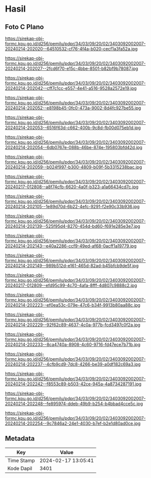 # Hasil

## Foto C Plano

https://sirekap-obj-formc.kpu.go.id/d256/pemilu/pdpr/34/03/09/20/02/3403092002007-20240214-202020--64510532-cf76-4f4a-b020-cecf1a3fa52a.jpg

https://sirekap-obj-formc.kpu.go.id/d256/pemilu/pdpr/34/03/09/20/02/3403092002007-20240214-202027--2fcd6f70-e15c-4bbe-8501-b82bf9b78087.jpg

https://sirekap-obj-formc.kpu.go.id/d256/pemilu/pdpr/34/03/09/20/02/3403092002007-20240214-202042--cff7c1cc-e557-4e41-a516-9528a2572e19.jpg

https://sirekap-obj-formc.kpu.go.id/d256/pemilu/pdpr/34/03/09/20/02/3403092002007-20240214-202052--e8198b45-0fc0-473a-9002-8d4fc927be55.jpg

https://sirekap-obj-formc.kpu.go.id/d256/pemilu/pdpr/34/03/09/20/02/3403092002007-20240214-202053--6516f63d-c662-400b-9c8d-fb00d075eb1d.jpg

https://sirekap-obj-formc.kpu.go.id/d256/pemilu/pdpr/34/03/09/20/02/3403092002007-20240214-202054--6db0767e-088b-46be-874e-195803bfd42d.jpg

https://sirekap-obj-formc.kpu.go.id/d256/pemilu/pdpr/34/03/09/20/02/3403092002007-20240214-202059--b024f997-b300-4809-b09f-5b3315238bac.jpg

https://sirekap-obj-formc.kpu.go.id/d256/pemilu/pdpr/34/03/09/20/02/3403092002007-20240217-012808--a8f74cfb-6620-4a0f-b323-a1a66434cd7c.jpg

https://sirekap-obj-formc.kpu.go.id/d256/pemilu/pdpr/34/03/09/20/02/3403092002007-20240214-202105--1e89d70d-6b22-4efc-9291-f2e90c33b936.jpg

https://sirekap-obj-formc.kpu.go.id/d256/pemilu/pdpr/34/03/09/20/02/3403092002007-20240214-202139--525f95d4-8270-454d-bd60-f691e285e3e7.jpg

https://sirekap-obj-formc.kpu.go.id/d256/pemilu/pdpr/34/03/09/20/02/3403092002007-20240214-202143--e40a2286-ccf9-49ed-af68-0acff1a19779.jpg

https://sirekap-obj-formc.kpu.go.id/d256/pemilu/pdpr/34/03/09/20/02/3403092002007-20240214-202149--989b512d-e161-465d-82ad-b45bfcb9de5f.jpg

https://sirekap-obj-formc.kpu.go.id/d256/pemilu/pdpr/34/03/09/20/02/3403092002007-20240217-012809--efd95c99-4c70-4afa-8fff-4d807c9888c2.jpg

https://sirekap-obj-formc.kpu.go.id/d256/pemilu/pdpr/34/03/09/20/02/3403092002007-20240214-202223--ef0ea53c-079e-47c6-b34f-9913b80aa88c.jpg

https://sirekap-obj-formc.kpu.go.id/d256/pemilu/pdpr/34/03/09/20/02/3403092002007-20240214-202229--92f62c89-4637-4c0a-977b-fcd3497c0f2a.jpg

https://sirekap-obj-formc.kpu.go.id/d256/pemilu/pdpr/34/03/09/20/02/3403092002007-20240214-202233--8ca4740a-8908-4c60-9716-fd47ece7b71b.jpg

https://sirekap-obj-formc.kpu.go.id/d256/pemilu/pdpr/34/03/09/20/02/3403092002007-20240214-202237--4cfb9cd9-7dc8-4266-be39-a0df182c69a3.jpg

https://sirekap-obj-formc.kpu.go.id/d256/pemilu/pdpr/34/03/09/20/02/3403092002007-20240214-202242--f8553c89-b503-42ce-945a-4a8734287191.jpg

https://sirekap-obj-formc.kpu.go.id/d256/pemilu/pdpr/34/03/09/20/02/3403092002007-20240214-202248--fe895974-ddeb-49b9-b254-b4bbad4cce5c.jpg

https://sirekap-obj-formc.kpu.go.id/d256/pemilu/pdpr/34/03/09/20/02/3403092002007-20240214-202254--9c7846a2-24e1-4030-b7ef-b2e1d80ad0ce.jpg


## Metadata

| Key        | Value               |
| ---------- | ------------------- |
| Time Stamp | 2024-02-17 13:05:41 |
| Kode Dapil | 3401                |



